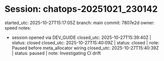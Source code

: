 # Session: chatops-20251021_230142
started_utc: 2025-10-27T15:17:05Z
branch: main
commit: 7807e2d
owner: speed
notes:
  - session opened via DEV_GUIDE
closed_utc: 2025-10-27T15:39:40Z | status: closed
closed_utc: 2025-10-27T15:40:09Z | status: closed | note: Paused before meta_allocator wiring
closed_utc: 2025-10-27T15:40:39Z | status: paused | note: Investigating CI drift
